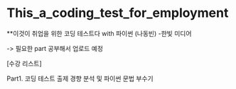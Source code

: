 # This_a_coding_test_for_employment
**이것이 취업을 위한 코딩 테스트다 with 파이썬 (나동빈) -한빛 미디어

-> 필요한 part 공부해서 업로드 예정 

[수강 리스트]

Part1. 코딩 테스트 출제 경향 분석 및 파이썬 문법 부수기
